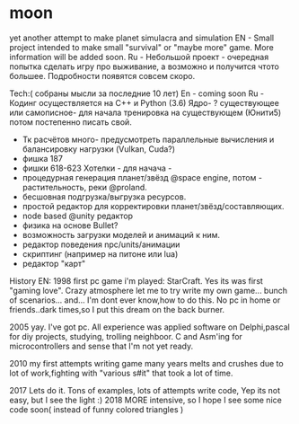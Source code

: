 # moon
yet another attempt to make planet simulacra and simulation
EN - Small project intended to make small "survival" or "maybe more" game. More information will be added soon.
Ru - Небольшой проект - очередная попытка сделать игру про выживание, а возможно и получится чтото большее. Подробности появятся совсем скоро.

Tech:( собраны мысли за последние 10 лет)
En - coming soon
Ru - 
Кодинг осуществляется на C++ и Python (3.6)
  Ядро- 
  ? существующее или самописное- для начала тренировка на существующем (Юнити5) потом постепенно писать свой. 
  + Тк расчётов много- предусмотреть параллельные вычисления и балансировку нагрузки (Vulkan, Cuda?)
  + фишка 187
  + фишки 618-623
Хотелки - для начача - 
  + процедурная генерация планет/звёзд @space engine, потом - растительность, реки @proland. 
  + бесшовная подгрузка/выгрузка ресурсов. 
  + простой редактор для корректировки планет/звёзд/составляющих.
  + node based @unity  редактор
  + физика на основе Bullet?
  + возможность загрузки моделей и анимаций к ним.
  + редактор поведения npc/units/анимации
  + скриптинг (например на питоне или lua)
  + редактор "карт"
  


History
EN:
1998 first pc game i'm played: StarCraft. Yes its was first "gaming love". Crazy atmosphere let me to try write my own game... bunch of scenarios... and... I'm dont ever know,how to do this. No pc in home or friends..dark times,so I put this dream on the back burner.

2005 yay. I've got pc. All experience was applied software on Delphi,pascal for diy projects, studying, trolling neighboor. C and Asm'ing for microcontrollers and sense that I'm not yet ready.

2010 my first attempts writing game many years melts and crushes due to lot of work,fighting with "various s#it" that took a lot of time.

2017 Lets do it. Tons of examples, lots of attempts write code, Yep its not easy, but I see the light :)
2018 MORE intensive, so I hope I see some nice code soon( instead of funny colored triangles )
